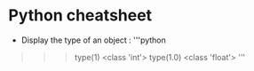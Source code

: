 # Python cheatsheet
* Display the type of an object :
'''python
>>> type(1)
<class 'int'>
>>> type(1.0)
<class 'float'>
'''